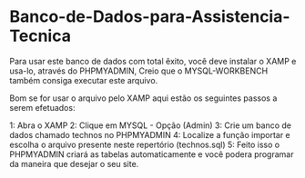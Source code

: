 # Banco-de-Dados-para-Assistencia-Tecnica
Para usar este banco de dados com total êxito, você deve instalar o XAMP e usa-lo, através do PHPMYADMIN, Creio que o MYSQL-WORKBENCH também consiga executar este arquivo.

Bom se for usar o arquivo pelo XAMP aqui estão os seguintes passos a serem efetuados:

1: Abra o XAMP
2: Clique em MYSQL - Opção (Admin)
3: Crie um banco de dados chamado technos no PHPMYADMIN
4: Localize a função importar e escolha o arquivo presente neste repertório (technos.sql)
5: Feito isso o PHPMYADMIN criará as tabelas automaticamente e você podera programar da maneira que desejar o seu site.
